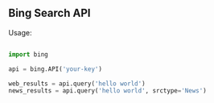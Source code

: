 Bing Search API
---------------

Usage:

```python

import bing

api = bing.API('your-key')

web_results = api.query('hello world')
news_results = api.query('hello world', srctype='News')

```